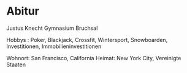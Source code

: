# Abitur
Justus Knecht Gymnasium Bruchsal 

Hobbys : Poker, Blackjack, Crossfit, Wintersport, Snowboarden, Investitionen, Immobilieninvestitionen 

Wohnort: San Francisco, California 
Heimat: New York City, Vereinigte Staaten
